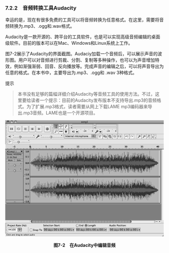 ### 7.2.2　音频转换工具Audacity

幸运的是，现在有很多免费的工具可以将音频转换为任意格式。在这里，需要将音频转换为.mp3、.ogg和.wav格式。

Audacity是一款开源的、跨平台的工具软件，也是可以实现高级音频编辑的桌面级软件。目前的版本可以在Mac、Windows和Linux系统上工作。

图7-2展示了Audacity的界面截图。Audaciy加载一个音频后，可以展示声音的波形图。用户可以对音频进行剪裁、分割、复制等多种操作，也可以为声音增加特效，例如渐强渐弱、回音、反向播放等。完成声音的编辑之后，可以将声音导出为任意的格式。在本书中，主要导出为.mp3、.ogg和 .wav 3种格式。

提示

> 本书没有足够的篇幅详细介绍Audacity等音频工具的使用方法。不过，这里要给读者一个提示：目前的Audacity发布版本不支持导出.mp3的音频格式。为了扩展.mp3格式，读者需要从网上下载LAME mp3编码器来导出.mp3音频。LAME也是一个开源项目。

![124.png](../images/124.png)
<center class="my_markdown"><b class="my_markdown">图7-2　在Audacity中编辑音频</b></center>

